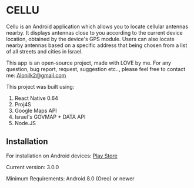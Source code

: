 # CELLU

Cellu is an Android application which allows you to locate cellular antennas nearby.
It displays antennas close to you according to the current device location, obtained by the device's GPS module.
Users can also locate nearby antennas based on a specific address that being chosen from a list of all streets and cities in Israel.

This app is an open-source project, made with LOVE by me.
For any question, bug report, request, suggestion etc.., please feel free to contact me: Alonilk2@gmail.com

This project was built using:
1. React Native 0.64
2. Proj4S
3. Google Maps API
4. Israel's GOVMAP + DATA API
5. Node.JS


## Installation
For installation on Android devices:
[Play Store](https://play.google.com/store/apps/details?id=com.cellu)

Current version: 3.0.0

Minimum Requirements: 
Android 8.0 (Oreo) or newer
